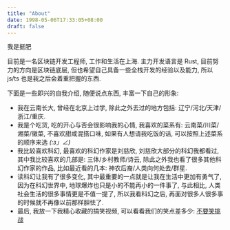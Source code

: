```yaml
---
title: "About"
date: 1998-05-06T17:33:05+08:00
draft: false
---
```


我是挺肥

目前是一名区块链开发工程师, 工作和生活在上海. 主力开发语言是 Rust, 目前努力的方向是区块链底层, 但也希望自己具备一些全栈开发的经验以及能力, 所以 js/ts 也是我之后会着重把握的东西.

下面是一些即兴的自我介绍, 随便说点东西, 丰富一下自己的形象: 

- 我在云南长大, 曾经在北京上过学, 除此之外去过的地方包括: 辽宁/河北/天津/浙江/重庆.
- 我是个吃货, 吃的开心与否会很影响我的心情, 我喜欢的菜系有: 云南菜/川菜/湘菜/徽菜, 不喜欢甜咸混搭口味, 如果有人想请我吃饭的话, 可以按照上述菜系的顺序来选 _(:з」∠)_ 
- 我比较喜欢科幻, 最喜欢的科幻作家是刘慈欣, 刘慈欣大部分的科幻我都看过, 其中我比较喜欢的几部是: 三体/乡村教师/诗云, 除此之外我也看了很多其他科幻作家的作品, 比如最近看的几本: 神农后裔/人类向何处去/群星. 
- 读科幻让我有了很多变化, 其中最重要的一点就是让我在生活中更加有勇气了, 因为在科幻世界中, 地球爆炸也只是小的不能再小的一件事了, 与此相比, 人类社会生活的很多事情更是不值一提了, 所以我看科幻之后, 再面对很多人很多事的时候就不再像以前那样胆怯了. 
- 最后, 我放一下我精心收藏的搞笑视频, 可以看看我们的笑点差多少:  [不要笑挑战](https://www.bilibili.com/medialist/play/ml833219964)